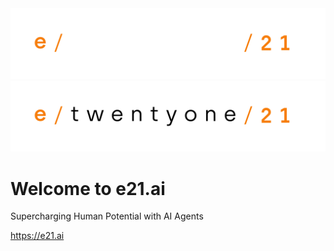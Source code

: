 <img src='./images/e21-banner-transparent-white-full.png#gh-dark-mode-only' alt='edgekraft'/>
<img src='./images/e21-banner-transparent-black-full.png#gh-light-mode-only' alt='edgekraft'/>


# Welcome to e21.ai

Supercharging Human Potential with AI Agents

https://e21.ai
